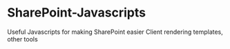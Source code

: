 # SharePoint-Javascripts
Useful Javascripts for making SharePoint easier
Client rendering templates, other tools
